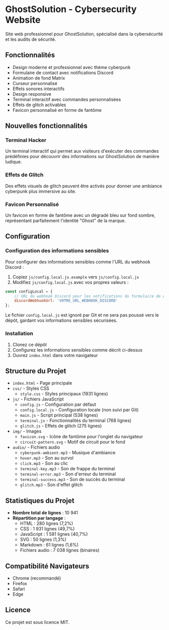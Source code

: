 # GhostSolution - Cybersecurity Website

Site web professionnel pour GhostSolution, spécialisé dans la cybersécurité et les audits de sécurité.

## Fonctionnalités

- Design moderne et professionnel avec thème cyberpunk
- Formulaire de contact avec notifications Discord
- Animation de fond Matrix
- Curseur personnalisé
- Effets sonores interactifs
- Design responsive
- Terminal interactif avec commandes personnalisées
- Effets de glitch activables
- Favicon personnalisé en forme de fantôme

## Nouvelles fonctionnalités

### Terminal Hacker

Un terminal interactif qui permet aux visiteurs d'exécuter des commandes prédéfinies pour découvrir des informations sur GhostSolution de manière ludique.

### Effets de Glitch

Des effets visuels de glitch peuvent être activés pour donner une ambiance cyberpunk plus immersive au site.

### Favicon Personnalisé

Un favicon en forme de fantôme avec un dégradé bleu sur fond sombre, représentant parfaitement l'identité "Ghost" de la marque.

## Configuration

### Configuration des informations sensibles

Pour configurer des informations sensibles comme l'URL du webhook Discord :

1. Copiez `js/config.local.js.example` vers `js/config.local.js`
2. Modifiez `js/config.local.js` avec vos propres valeurs :

```javascript
const configLocal = {
    // URL du webhook Discord pour les notifications du formulaire de contact
    discordWebhookUrl: 'VOTRE_URL_WEBHOOK_DISCORD'
};
```

Le fichier `config.local.js` est ignoré par Git et ne sera pas poussé vers le dépôt, gardant vos informations sensibles sécurisées.

### Installation

1. Clonez ce dépôt
2. Configurez les informations sensibles comme décrit ci-dessus
3. Ouvrez `index.html` dans votre navigateur

## Structure du Projet

- `index.html` - Page principale
- `css/` - Styles CSS
  - `style.css` - Styles principaux (1931 lignes)
- `js/` - Fichiers JavaScript
  - `config.js` - Configuration par défaut
  - `config.local.js` - Configuration locale (non suivi par Git)
  - `main.js` - Script principal (538 lignes)
  - `terminal.js` - Fonctionnalités du terminal (768 lignes)
  - `glitch.js` - Effets de glitch (275 lignes)
- `img/` - Images
  - `favicon.svg` - Icône de fantôme pour l'onglet du navigateur
  - `circuit-pattern.svg` - Motif de circuit pour le fond
- `audio/` - Fichiers audio
  - `cyberpunk-ambient.mp3` - Musique d'ambiance
  - `hover.mp3` - Son au survol
  - `click.mp3` - Son au clic
  - `terminal-key.mp3` - Son de frappe du terminal
  - `terminal-error.mp3` - Son d'erreur du terminal
  - `terminal-success.mp3` - Son de succès du terminal
  - `glitch.mp3` - Son d'effet glitch

## Statistiques du Projet

- **Nombre total de lignes** : 10 941
- **Répartition par langage** :
  - HTML : 280 lignes (7,2%)
  - CSS : 1 931 lignes (49,7%)
  - JavaScript : 1 581 lignes (40,7%)
  - SVG : 50 lignes (1,3%)
  - Markdown : 61 lignes (1,6%)
  - Fichiers audio : 7 038 lignes (binaires)

## Compatibilité Navigateurs

- Chrome (recommandé)
- Firefox
- Safari
- Edge

## Licence

Ce projet est sous licence MIT. 